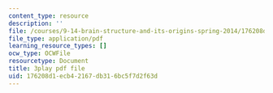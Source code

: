 ```yaml
---
content_type: resource
description: ''
file: /courses/9-14-brain-structure-and-its-origins-spring-2014/176208d1ecb42167db316bc5f7d2f63d_555139.pdf
file_type: application/pdf
learning_resource_types: []
ocw_type: OCWFile
resourcetype: Document
title: 3play pdf file
uid: 176208d1-ecb4-2167-db31-6bc5f7d2f63d
---
```

